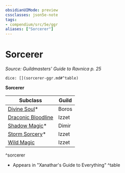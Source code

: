 ```yaml
---
obsidianUIMode: preview
cssclasses: json5e-note
tags:
- compendium/src/5e/ggr
aliases: ["Sorcerer"]
---
```

# Sorcerer
*Source: Guildmasters' Guide to Ravnica p. 25* 

`dice: [](sorcerer-ggr.md#^table)`

**Sorcerer**

| Subclass | Guild |
|----------|-------|
| [Divine Soul](sorcerer-divine-soul-xge.md)* | Boros |
| [Draconic Bloodline](sorcerer-draconic-bloodline.md) | Izzet |
| [Shadow Magic](sorcerer-shadow-magic-xge.md)* | Dimir |
| [Storm Sorcery](sorcerer-storm-sorcery-xge.md)* | Izzet |
| [Wild Magic](sorcerer-wild-magic.md) | Izzet |
^sorcerer

* Appears in "Xanathar's Guide to Everything"
^table